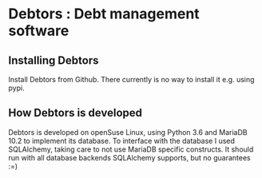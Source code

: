 # Debtors : Debt management software #

## Installing Debtors ##

Install Debtors from Github. There currently is no way to install it e.g. using pypi.

## How Debtors is developed ##

Debtors is developed on openSuse Linux, using Python 3.6 and MariaDB 10.2 to implement its database. To interface with the database I used SQLAlchemy, taking care to not use MariaDB specific constructs. It should run with all database backends SQLAlchemy supports, but no guarantees :=)

